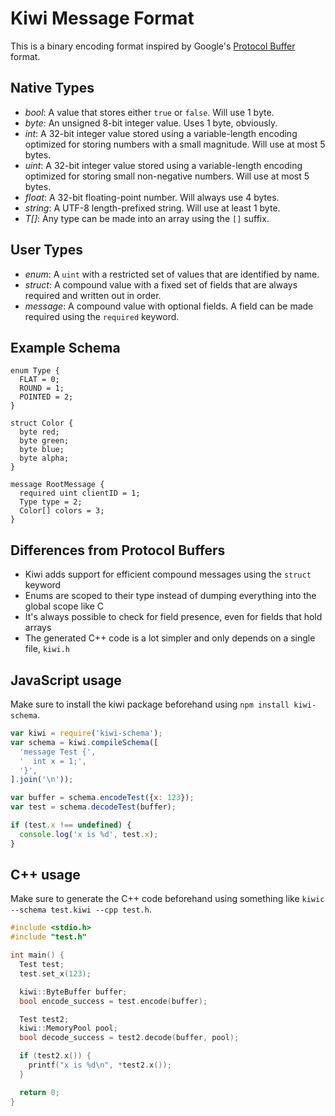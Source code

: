 # Kiwi Message Format

This is a binary encoding format inspired by Google's [Protocol Buffer](https://developers.google.com/protocol-buffers/) format.

## Native Types

* *bool*: A value that stores either `true` or `false`. Will use 1 byte.
* *byte*: An unsigned 8-bit integer value. Uses 1 byte, obviously.
* *int*: A 32-bit integer value stored using a variable-length encoding optimized for storing numbers with a small magnitude. Will use at most 5 bytes.
* *uint*: A 32-bit integer value stored using a variable-length encoding optimized for storing small non-negative numbers. Will use at most 5 bytes.
* *float*: A 32-bit floating-point number. Will always use 4 bytes.
* *string*: A UTF-8 length-prefixed string. Will use at least 1 byte.
* *T[]*: Any type can be made into an array using the `[]` suffix.

## User Types

* *enum*: A `uint` with a restricted set of values that are identified by name.
* *struct*: A compound value with a fixed set of fields that are always required and written out in order.
* *message*: A compound value with optional fields. A field can be made required using the `required` keyword.

## Example Schema

```
enum Type {
  FLAT = 0;
  ROUND = 1;
  POINTED = 2;
}

struct Color {
  byte red;
  byte green;
  byte blue;
  byte alpha;
}

message RootMessage {
  required uint clientID = 1;
  Type type = 2;
  Color[] colors = 3;
}
```

## Differences from Protocol Buffers

* Kiwi adds support for efficient compound messages using the `struct` keyword
* Enums are scoped to their type instead of dumping everything into the global scope like C
* It's always possible to check for field presence, even for fields that hold arrays
* The generated C++ code is a lot simpler and only depends on a single file, `kiwi.h`

## JavaScript usage

Make sure to install the kiwi package beforehand using `npm install kiwi-schema`.

```js
var kiwi = require('kiwi-schema');
var schema = kiwi.compileSchema([
  'message Test {',
  '  int x = 1;',
  '}',
].join('\n'));

var buffer = schema.encodeTest({x: 123});
var test = schema.decodeTest(buffer);

if (test.x !== undefined) {
  console.log('x is %d', test.x);
}
```

## C++ usage

Make sure to generate the C++ code beforehand using something like `kiwic --schema test.kiwi --cpp test.h`.

```cpp
#include <stdio.h>
#include "test.h"

int main() {
  Test test;
  test.set_x(123);

  kiwi::ByteBuffer buffer;
  bool encode_success = test.encode(buffer);

  Test test2;
  kiwi::MemoryPool pool;
  bool decode_success = test2.decode(buffer, pool);

  if (test2.x()) {
    printf("x is %d\n", *test2.x());
  }

  return 0;
}
```
